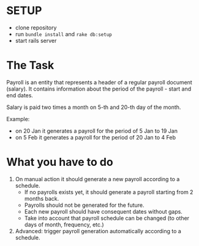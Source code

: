# SETUP

- clone repository
- run ```bundle install``` and ```rake db:setup```
- start rails server

# The Task

Payroll is an entity that represents a header of a regular payroll document (salary).
It contains information about the period of the payroll - start and end dates.

Salary is paid two times a month on 5-th and 20-th day of the month.

Example: 

 - on 20 Jan it generates a payroll for the period of 5 Jan to 19 Jan
 - on 5 Feb it generates a payroll for the period of 20 Jan to 4 Feb

# What you have to do

1. On manual action it should generate a new payroll according to a schedule. 
    * If no payrolls exists yet, it should generate a payroll starting from 2 months back.
    * Payrolls should not be generated for the future.
    * Each new payroll should have consequent dates without gaps.
    * Take into account that payroll schedule can be changed (to other days of month, frequency, etc.)
2. Advanced: trigger payroll generation automatically according to a schedule. 
